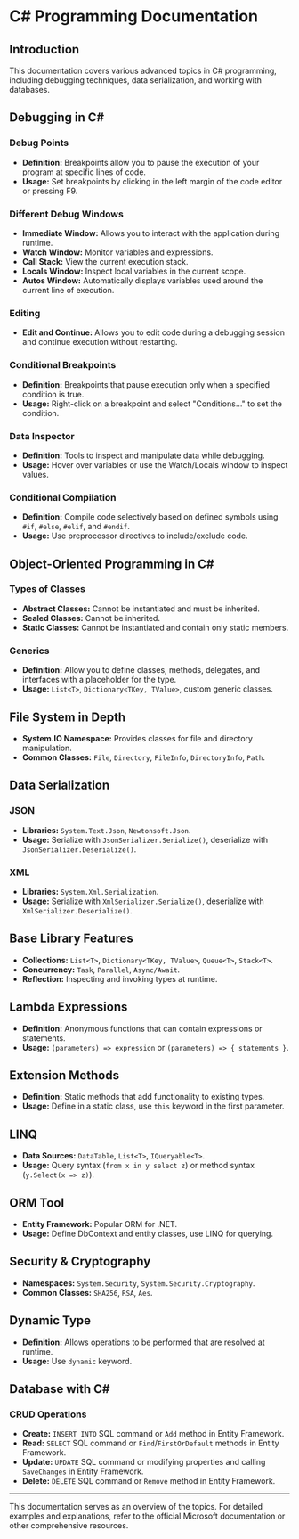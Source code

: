 # C# Programming Documentation

## Introduction

This documentation covers various advanced topics in C# programming, including debugging techniques, data serialization, and working with databases.

## Debugging in C#

### Debug Points

- **Definition:** Breakpoints allow you to pause the execution of your program at specific lines of code.
- **Usage:** Set breakpoints by clicking in the left margin of the code editor or pressing F9.

### Different Debug Windows

- **Immediate Window:** Allows you to interact with the application during runtime.
- **Watch Window:** Monitor variables and expressions.
- **Call Stack:** View the current execution stack.
- **Locals Window:** Inspect local variables in the current scope.
- **Autos Window:** Automatically displays variables used around the current line of execution.

### Editing

- **Edit and Continue:** Allows you to edit code during a debugging session and continue execution without restarting.

### Conditional Breakpoints

- **Definition:** Breakpoints that pause execution only when a specified condition is true.
- **Usage:** Right-click on a breakpoint and select "Conditions..." to set the condition.

### Data Inspector

- **Definition:** Tools to inspect and manipulate data while debugging.
- **Usage:** Hover over variables or use the Watch/Locals window to inspect values.

### Conditional Compilation

- **Definition:** Compile code selectively based on defined symbols using `#if`, `#else`, `#elif`, and `#endif`.
- **Usage:** Use preprocessor directives to include/exclude code.

## Object-Oriented Programming in C#

### Types of Classes

- **Abstract Classes:** Cannot be instantiated and must be inherited.
- **Sealed Classes:** Cannot be inherited.
- **Static Classes:** Cannot be instantiated and contain only static members.

### Generics

- **Definition:** Allow you to define classes, methods, delegates, and interfaces with a placeholder for the type.
- **Usage:** `List<T>`, `Dictionary<TKey, TValue>`, custom generic classes.

## File System in Depth

- **System.IO Namespace:** Provides classes for file and directory manipulation.
- **Common Classes:** `File`, `Directory`, `FileInfo`, `DirectoryInfo`, `Path`.

## Data Serialization

### JSON

- **Libraries:** `System.Text.Json`, `Newtonsoft.Json`.
- **Usage:** Serialize with `JsonSerializer.Serialize()`, deserialize with `JsonSerializer.Deserialize()`.

### XML

- **Libraries:** `System.Xml.Serialization`.
- **Usage:** Serialize with `XmlSerializer.Serialize()`, deserialize with `XmlSerializer.Deserialize()`.

## Base Library Features

- **Collections:** `List<T>`, `Dictionary<TKey, TValue>`, `Queue<T>`, `Stack<T>`.
- **Concurrency:** `Task`, `Parallel`, `Async/Await`.
- **Reflection:** Inspecting and invoking types at runtime.

## Lambda Expressions

- **Definition:** Anonymous functions that can contain expressions or statements.
- **Usage:** `(parameters) => expression` or `(parameters) => { statements }`.

## Extension Methods

- **Definition:** Static methods that add functionality to existing types.
- **Usage:** Define in a static class, use `this` keyword in the first parameter.

## LINQ

- **Data Sources:** `DataTable`, `List<T>`, `IQueryable<T>`.
- **Usage:** Query syntax (`from x in y select z`) or method syntax (`y.Select(x => z)`).

## ORM Tool

- **Entity Framework:** Popular ORM for .NET.
- **Usage:** Define DbContext and entity classes, use LINQ for querying.

## Security & Cryptography

- **Namespaces:** `System.Security`, `System.Security.Cryptography`.
- **Common Classes:** `SHA256`, `RSA`, `Aes`.

## Dynamic Type

- **Definition:** Allows operations to be performed that are resolved at runtime.
- **Usage:** Use `dynamic` keyword.

## Database with C#

### CRUD Operations

- **Create:** `INSERT INTO` SQL command or `Add` method in Entity Framework.
- **Read:** `SELECT` SQL command or `Find`/`FirstOrDefault` methods in Entity Framework.
- **Update:** `UPDATE` SQL command or modifying properties and calling `SaveChanges` in Entity Framework.
- **Delete:** `DELETE` SQL command or `Remove` method in Entity Framework.

---

This documentation serves as an overview of the topics. For detailed examples and explanations, refer to the official Microsoft documentation or other comprehensive resources.
